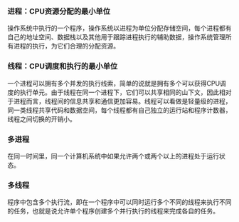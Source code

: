 ### 进程：CPU资源分配的最小单位
操作系统中执行的一个程序，操作系统以进程为单位分配存储空间，每个进程都有自己的地址空间、数据栈以及其他用于跟踪进程执行的辅助数据，操作系统管理所有进程的执行，为它们合理的分配资源。

### 线程：CPU调度和执行的最小单位
一个进程可以拥有多个并发的执行线索，简单的说就是拥有多个可以获得CPU调度的执行单元。由于线程在同一个进程下，它们可以共享相同的山下文，因此相对于进程而言，线程间的信息共享和通信更加容易。线程可以看做是轻量级的进程，同一类线程共享代码和数据空间，每个线程都有自己独立的运行站和程序计数器，线程之间切换的开销小。

### 多进程
在同一时间里，同一个计算机系统中如果允许两个或两个以上的进程处于运行状态。

### 多线程
程序中包含多个执行流，即在一个程序中可以同时运行多个不同的线程来执行不同的任务，也就是说允许单个程序创建多个并行执行的线程来完成各自的任务。